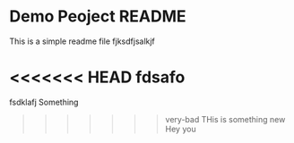 # Demo Peoject README

This is a simple readme file
fjksdfjsalkjf	

<<<<<<< HEAD
fdsafo
=======
fsdklafj
Something
>>>>>>> very-bad
THis is something new
Hey you
